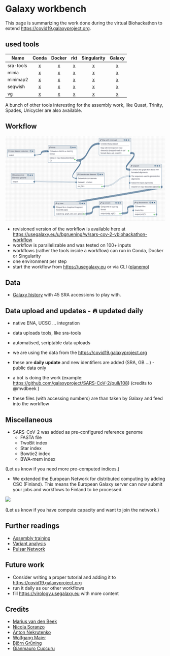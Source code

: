 # Galaxy workbench

This page is summarizing the work done during the virtual Biohackathon to extend https://covid19.galaxyproject.org.

## used tools

| Name | Conda | Docker | rkt | Singularity | Galaxy |
|-------|:----:|:-----:|:-------:|:------:|:----:|
|sra-tools | [x](https://anaconda.org/bioconda/sra-tools) | [x](https://quay.io/repository/biocontainers/sra-tools) | [x](https://quay.io/repository/biocontainers/sra-tools) | [x](https://depot.galaxyproject.org/singularity/) | [x](https://toolshed.g2.bx.psu.edu/view/iuc/sra_tools/) |
|minia | [x](https://anaconda.org/bioconda/minia) | [x](https://quay.io/repository/biocontainers/minia) | [x](https://quay.io/repository/biocontainers/minia) | [x](https://depot.galaxyproject.org/singularity/) | [x](https://toolshed.g2.bx.psu.edu/view/iuc/minia/) |
|minimap2 | [x](https://anaconda.org/bioconda/minimap) | [x](https://quay.io/repository/biocontainers/minimap2) | [x](https://quay.io/repository/biocontainers/minimap2) |[x](https://depot.galaxyproject.org/singularity/) | [x](https://toolshed.g2.bx.psu.edu/view/iuc/minimap2/) |
|seqwish | [x](https://anaconda.org/bioconda/seqwish) | [x](https://quay.io/repository/biocontainers/seqwish) | [x](https://quay.io/repository/biocontainers/seqwish) |[x](https://depot.galaxyproject.org/singularity/) | [x](https://toolshed.g2.bx.psu.edu/view/iuc/seqwish/) |
|vg | [x](https://anaconda.org/bioconda/vg) | [x](https://quay.io/repository/biocontainers/vg) | [x](https://quay.io/repository/biocontainers/vg) |[x](https://depot.galaxyproject.org/singularity/) | [x](https://toolshed.g2.bx.psu.edu/view/iuc/vg_deconstruct/) |

A bunch of other tools interesting for the assembly work, like Quast, Trinity, Spades, Unicycler are also available.


## Workflow

[![Galaxy workflow](workflow.png)](https://usegalaxy.eu/u/bgruening/w/sars-cov-2-vbiohackathon-workflow)

* revisioned version of the workflow is available here at https://usegalaxy.eu/u/bgruening/w/sars-cov-2-vbiohackathon-workflow
* workflow is parallelizable and was tested on 100+ inputs
* workflows (rather the tools inside a workflow) can run in Conda, Docker or Singularity
* one environment per step
* start the workflow from https://usegalaxy.eu or via CLI ([planemo](https://planemo.readthedocs.io))

## Data

* [Galaxy history](https://usegalaxy.eu/u/bgruening/h/45-sra-sars-cov-2-datasets-to-play-with) with 45 SRA accessions to play with.


## Data upload and updates - :fire: updated daily

* native ENA, UCSC ... integration
* data uploads tools, like sra-tools
* automatised, scriptable data uploads

* we are using the data from the https://covid19.galaxyproject.org
* these are **daily update** and new identifiers are added (SRA, GB ...) - public data only
* a bot is doing the work (example: https://github.com/galaxyproject/SARS-CoV-2/pull/108) (credits to @mvdbeek )
* these files (with accessing numbers) are than taken by Galaxy and feed into the workflow


## Miscellaneous

* SARS-CoV-2 was added as pre-configured reference genome
	* FASTA file
	* TwoBit index
	* Star index
	* Bowtie2 index
	* BWA-mem index

(Let us know if you need more pre-computed indices.)

* We extended the European Network for distributed computing by adding  CSC (Finland).
This means the European Galaxy server can now submit your jobs and workflows to Finland to be processed.

<img src="https://pulsar-network.readthedocs.io/en/latest/_images/nodes.png" width="300" />

(Let us know if you have compute capacity and want to join the network.)


## Further readings
* [Assembly training](https://training.galaxyproject.org/training-material/topics/assembly/)
* [Variant analysis](https://training.galaxyproject.org/training-material/topics/variant-analysis/)
* [Pulsar Network](https://pulsar-network.readthedocs.io)

## Future work

* Consider writing a proper tutorial and adding it to https://covid19.galaxyproject.org
* run it daily as our other workflows
* fill https://virology.usegalaxy.eu with more content

## Credits

* [Marius van den Beek](https://github.com/mvdbeek)
* [Nicola Soranzo](https://github.com/nsoranzo)
* [Anton Nekrutenko](https://github.com/nekrut)
* [Wolfgang Maier](https://github.com/wm75)
* [Björn Grüning](https://github.com/bgruening)
* [Gianmauro Cuccuru](https://github.com/gmauro)

